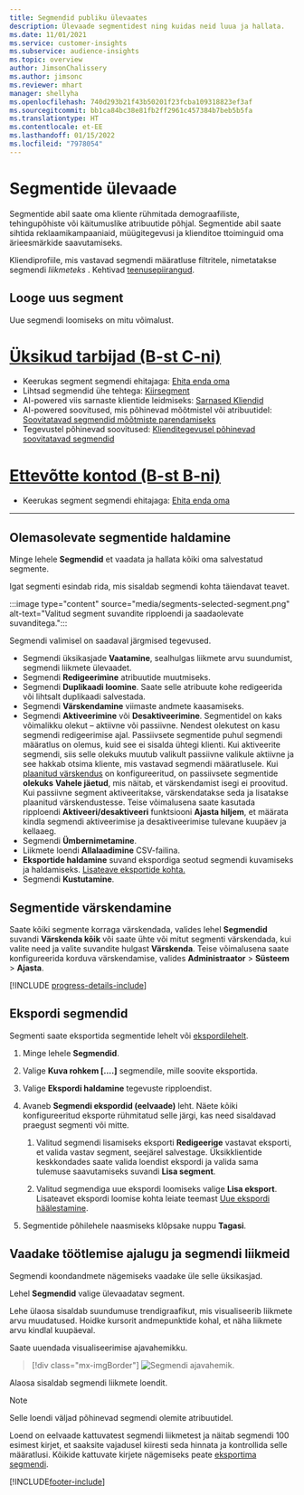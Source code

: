 ```yaml
---
title: Segmendid publiku ülevaates
description: Ülevaade segmentidest ning kuidas neid luua ja hallata.
ms.date: 11/01/2021
ms.service: customer-insights
ms.subservice: audience-insights
ms.topic: overview
author: JimsonChalissery
ms.author: jimsonc
ms.reviewer: mhart
manager: shellyha
ms.openlocfilehash: 740d293b21f43b50201f23fcba109318823ef3af
ms.sourcegitcommit: bb1ca84bc38e81fb2ff2961c457384b7beb5b5fa
ms.translationtype: HT
ms.contentlocale: et-EE
ms.lasthandoff: 01/15/2022
ms.locfileid: "7978054"
---
```

# <a name="segments-overview"></a>Segmentide ülevaade

Segmentide abil saate oma kliente rühmitada demograafiliste, tehingupõhiste või käitumuslike atribuutide põhjal. Segmentide abil saate sihtida reklaamikampaaniaid, müügitegevusi ja klienditoe ttoiminguid oma ärieesmärkide saavutamiseks.

Kliendiprofiile, mis vastavad segmendi määratluse filtritele, nimetatakse segmendi *liikmeteks* . Kehtivad [teenusepiirangud](service-limits.md).

## <a name="create-a-new-segment"></a>Looge uus segment

Uue segmendi loomiseks on mitu võimalust. 

# <a name="individual-consumers-b-to-c"></a>[Üksikud tarbijad (B-st C-ni)](#tab/b2c)

- Keerukas segment segmendi ehitajaga: [Ehita enda oma](segment-builder.md#create-a-new-segment) 
- Lihtsad segmendid ühe tehtega: [Kiirsegment](segment-builder.md#quick-segments) 
- AI-powered viis sarnaste klientide leidmiseks: [Sarnased Kliendid](find-similar-customer-segments.md) 
- AI-powered soovitused, mis põhinevad mõõtmistel või atribuutidel: [Soovitatavad segmendid mõõtmiste parendamiseks](suggested-segments.md) 
- Tegevustel põhinevad soovitused: [Klienditegevusel põhinevad soovitatavad segmendid](suggested-segments-activity.md) 

# <a name="business-accounts-b-to-b"></a>[Ettevõtte kontod (B-st B-ni)](#tab/b2b)

- Keerukas segment segmendi ehitajaga: [Ehita enda oma](segment-builder.md#create-a-new-segment)

---

## <a name="manage-existing-segments"></a>Olemasolevate segmentide haldamine

Minge lehele **Segmendid** et vaadata ja hallata kõiki oma salvestatud segmente.

Igat segmenti esindab rida, mis sisaldab segmendi kohta täiendavat teavet.

:::image type="content" source="media/segments-selected-segment.png" alt-text="Valitud segment suvandite ripploendi ja saadaolevate suvanditega.":::

Segmendi valimisel on saadaval järgmised tegevused.

- Segmendi üksikasjade **Vaatamine**, sealhulgas liikmete arvu suundumist, segmendi liikmete ülevaadet.
- Segmendi **Redigeerimine** atribuutide muutmiseks.
- Segmendi **Duplikaadi loomine**. Saate selle atribuute kohe redigeerida või lihtsalt duplikaadi salvestada.
- Segmendi **Värskendamine** viimaste andmete kaasamiseks.
- Segmendi **Aktiveerimine** või **Desaktiveerimine**. Segmentidel on kaks võimalikku olekut – aktiivne või passiivne. Nendest olekutest on kasu segmendi redigeerimise ajal. Passiivsete segmentide puhul segmendi määratlus on olemus, kuid see ei sisalda ühtegi klienti. Kui aktiveerite segmendi, siis selle olekuks muutub valikult passiivne valikule aktiivne ja see hakkab otsima kliente, mis vastavad segmendi määratlusele. Kui [plaanitud värskendus](system.md#schedule-tab) on konfigureeritud, on passiivsete segmentide **olekuks** **Vahele jäetud**, mis näitab, et värskendamist isegi ei proovitud. Kui passiivne segment aktiveeritakse, värskendatakse seda ja lisatakse plaanitud värskendustesse.
  Teise võimalusena saate kasutada ripploendi **Aktiveeri/desaktiveeri** funktsiooni **Ajasta hiljem**, et määrata kindla segmendi aktiveerimise ja desaktiveerimise tulevane kuupäev ja kellaaeg.
- Segmendi **Ümbernimetamine**.
- Liikmete loendi **Allalaadimine** CSV-failina.
- **Eksportide haldamine** suvand ekspordiga seotud segmendi kuvamiseks ja haldamiseks. [Lisateave eksportide kohta.](export-destinations.md)
- Segmendi **Kustutamine**.

## <a name="refresh-segments"></a>Segmentide värskendamine

Saate kõiki segmente korraga värskendada, valides lehel **Segmendid** suvandi **Värskenda kõik** või saate ühte või mitut segmenti värskendada, kui valite need ja valite suvandite hulgast **Värskenda**. Teise võimalusena saate konfigureerida korduva värskendamise, valides **Administraator** > **Süsteem** > **Ajasta**.

[!INCLUDE [progress-details-include](../includes/progress-details-pane.md)]

## <a name="export-segments"></a>Ekspordi segmendid

Segmenti saate eksportida segmentide lehelt või [ekspordilehelt](export-destinations.md). 

1. Minge lehele **Segmendid**.

1. Valige **Kuva rohkem [....]** segmendile, mille soovite eksportida.

1. Valige **Ekspordi haldamine** tegevuste ripploendist.

1. Avaneb **Segmendi ekspordid (eelvaade)** leht. Näete kõiki konfigureeritud eksporte rühmitatud selle järgi, kas need sisaldavad praegust segmenti või mitte.

   1. Valitud segmendi lisamiseks eksporti **Redigeerige** vastavat eksporti, et valida vastav segment, seejärel salvestage. Üksikklientide keskkondades saate valida loendist ekspordi ja valida sama tulemuse saavutamiseks suvandi **Lisa segment**.

   1. Valitud segmendiga uue ekspordi loomiseks valige **Lisa eksport**. Lisateavet ekspordi loomise kohta leiate teemast [Uue ekspordi häälestamine](export-destinations.md#set-up-a-new-export).

1. Segmentide põhilehele naasmiseks klõpsake nuppu **Tagasi**.

## <a name="view-processing-history-and-segment-members"></a>Vaadake töötlemise ajalugu ja segmendi liikmeid

Segmendi koondandmete nägemiseks vaadake üle selle üksikasjad.

Lehel **Segmendid** valige ülevaadatav segment.

Lehe ülaosa sisaldab suundumuse trendigraafikut, mis visualiseerib liikmete arvu muudatused. Hoidke kursorit andmepunktide kohal, et näha liikmete arvu kindlal kuupäeval.

Saate uuendada visualiseerimise ajavahemikku.

> [!div class="mx-imgBorder"]
> ![Segmendi ajavahemik.](media/segment-time-range.png "Segmendi ajavahemik")

Alaosa sisaldab segmendi liikmete loendit.

> [!NOTE]
> Selle loendi väljad põhinevad segmendi olemite atribuutidel.
>
>Loend on eelvaade kattuvatest segmendi liikmetest ja näitab segmendi 100 esimest kirjet, et saaksite vajadusel kiiresti seda hinnata ja kontrollida selle määratlusi. Kõikide kattuvate kirjete nägemiseks peate [eksportima segmendi](export-destinations.md).


[!INCLUDE[footer-include](../includes/footer-banner.md)] 
